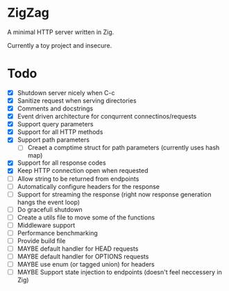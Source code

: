 # ZigZag
A minimal HTTP server written in Zig.

Currently a toy project and insecure.

# Todo
- [x] Shutdown server nicely when C-c
- [x] Sanitize request when serving directories
- [x] Comments and docstrings
- [x] Event driven architecture for conqurrent connectinos/requests
- [x] Support query parameters
- [x] Support for all HTTP methods
- [x] Support path parameters
    - [ ] Creaet a comptime struct for path parameters (currently uses hash map)
- [x] Support for all response codes
- [x] Keep HTTP connection open when requested
- [ ] Allow string to be returned from endpoints
- [ ] Automatically configure headers for the response
- [ ] Support for streaming the response (right now response generation hangs the event loop)
- [ ] Do gracefull shutdown
- [ ] Create a utils file to move some of the functions
- [ ] Middleware support
- [ ] Performance benchmarking
- [ ] Provide build file
- [ ] MAYBE default handler for HEAD requests
- [ ] MAYBE default handler for OPTIONS requests
- [ ] MAYBE use enum (or tagged union) for headers
- [ ] MAYBE Support state injection to endpoints (doesn't feel neccessery in Zig)
